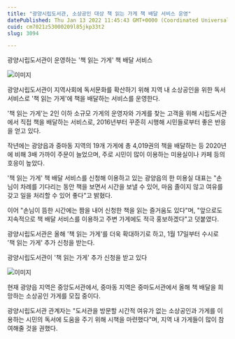 ```yaml
---
title: "광양시립도서관, 소상공인 대상 책 읽는 가게 책 배달 서비스 운영"
datePublished: Thu Jan 13 2022 11:45:43 GMT+0000 (Coordinated Universal Time)
cuid: cm7021z53000209l85jkp33t2
slug: 3094

---
```



광양시립도서관이 운영하는 '책 읽는 가게' 책 배달 서비스

![이미지](https://cdn.hashnode.com/res/hashnode/image/upload/v1739252533896/4e3290fe-a17a-47da-828d-7db3268e7742.jpeg)

광양시립도서관이 지역사회에 독서문화를 확산하기 위해 지역 내 소상공인을 위한 독서 서비스로 '책 읽는 가게'에 책을 배달하는 서비스를 운영한다.

'책 읽는 가게'는 2인 이하 소규모 가게의 운영자와 가게를 찾는 고객을 위해 시립도서관에서 직접 책을 배달하는 서비스로, 2016년부터 꾸준히 시행해 시민들로부터 좋은 반응을 얻고 있다.

작년에는 광양읍과 중마동 지역의 19개 가게에 총 4,019권의 책을 배달하는 등 2020년에 비해 3배 가까이 주문이 늘었으며, 주로 시민이 많이 이용하는 미용실이나 카페 등의 호응이 높았다.

'책 읽는 가게' 책 배달 서비스를 신청해 이용하고 있는 광양읍의 한 미용실 대표는 "손님이 차례를 기다리는 동안 책을 보면서 시간을 보낼 수 있어, 마음 졸이지 않고 여유를 갖고 일을 처리할 수 있어 좋다"고 밝혔다.

이어 "손님이 뜸한 시간에는 짬을 내어 신청한 책을 읽는 즐거움도 있다"며, "앞으로도 지속적으로 책 배달 서비스를 이용하고 주변 가게에도 적극 홍보하겠다"고 덧붙였다.

광양시립도서관은 올해 '책 읽는 가게'를 더욱 확대하기로 하고, 1월 17일부터 수시로 '책 읽는 가게' 추가 신청을 받는다.

광양시립도서관이 '책 읽는 가게' 추가 신청을 받고 있다

![이미지](https://cdn.hashnode.com/res/hashnode/image/upload/v1739252536257/0c02d683-dbb8-4100-b379-53e87fc281ff.jpeg)

현재 광양읍 지역은 중앙도서관에서, 중마동 지역은 중마도서관에서 올해 책 배달을 희망하는 소상공인 가게를 모집 중이다.

광양시립도서관 관계자는 "도서관을 방문할 시간적 여유가 없는 소상공인과 가게를 이용하는 시민의 독서에 도움을 주기 위해 시책을 마련했다"며, 지역 내 가게들이 많이 참여해줄 것을 권했다.